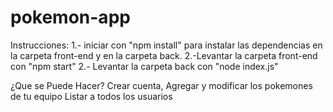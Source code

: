 # pokemon-app
Instrucciones:
1.- iniciar con "npm install" para instalar las dependencias en la carpeta front-end y en la carpeta back.
2.-Levantar la carpeta front-end con "npm start"
2.- Levantar la carpeta back con "node index.js"

¿Que se Puede Hacer?
Crear cuenta,
Agregar y modificar los pokemones de tu equipo
Listar a todos los usuarios
